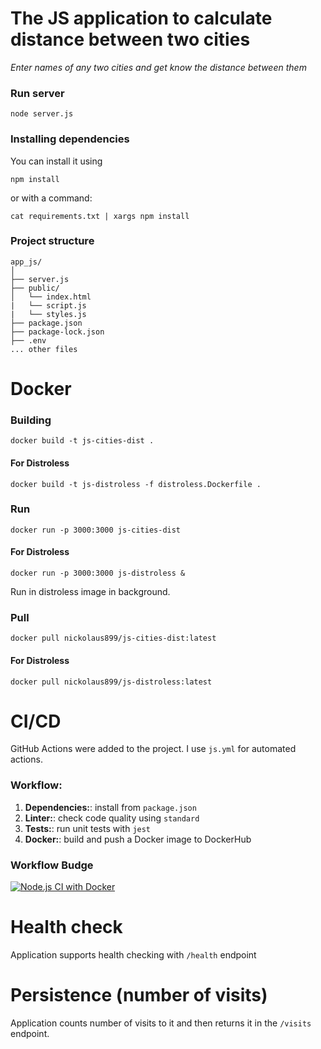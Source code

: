 # The JS application to calculate distance between two cities

*Enter names of any two cities and get know the distance between them*

### Run server
```
node server.js
```

### Installing dependencies
You can install it using

```
npm install
```

or with a command:
```
cat requirements.txt | xargs npm install
```

### Project structure
```
app_js/
│
├── server.js
├── public/
│   └── index.html
|   └── script.js
|   └── styles.js
├── package.json
├── package-lock.json
├── .env
... other files
```

# Docker

### Building
```
docker build -t js-cities-dist .
```
#### For Distroless
```
docker build -t js-distroless -f distroless.Dockerfile .
```

### Run
```
docker run -p 3000:3000 js-cities-dist
```
#### For Distroless
```
docker run -p 3000:3000 js-distroless &
```
Run in distroless image in background.


### Pull
```
docker pull nickolaus899/js-cities-dist:latest
```
#### For Distroless
```
docker pull nickolaus899/js-distroless:latest
```

# CI/CD
GitHub Actions were added to the project. I use `js.yml` for automated
actions. 

### Workflow:
1. **Dependencies:**: install from `package.json`
2. **Linter:**: check code quality using `standard`
3. **Tests:**: run unit tests with `jest`
4. **Docker:**: build and push a Docker image to DockerHub

### Workflow Budge
[![Node.js CI with Docker](https://github.com/Nickolaus-899/S25-core-course-labs/actions/workflows/js.yml/badge.svg)](https://github.com/Nickolaus-899/S25-core-course-labs/actions/workflows/js.yml)


# Health check
Application supports health checking with `/health` endpoint

# Persistence (number of visits)
Application counts number of visits to it and then returns it in the `/visits` endpoint.
